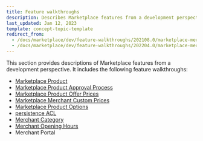 ```yaml
---
title: Feature walkthroughs
description: Describes Marketplace features from a development perspective
last_updated: Jan 12, 2023
template: concept-topic-template
redirect_from:
  - /docs/marketplace/dev/feature-walkthroughs/202108.0/marketplace-merchant-portal-core-feature-walkthrough/marketplace-merchant-portal-acl.html
  - /docs/marketplace/dev/feature-walkthroughs/202204.0/marketplace-merchant-portal-core-feature-walkthrough/marketplace-merchant-portal-acl.html
---
```


This section provides descriptions of Marketplace features from a development perspective. It includes the following feature walkthroughs:
* [Marketplace Product](/docs/marketplace/dev/feature-walkthroughs/{{page.version}}/marketplace-product-feature-walkthrough.html)
* [Marketplace Product Approval Process](/docs/marketplace/dev/feature-walkthroughs/{{page.version}}/marketplace-product-approval-process-feature-walkthrough.html)
* [Marketplace Product Offer Prices](/docs/marketplace/dev/feature-walkthroughs/{{page.version}}/marketplace-product-offer-prices-feature-walkthrough.html)
* [Marketplace Merchant Custom Prices](/docs/marketplace/dev/feature-walkthroughs/{{page.version}}/marketplace-merchant-custom-prices-feature-walkthrough.html)
* [Marketplace Product Options](/docs/marketplace/dev/feature-walkthroughs/{{page.version}}/marketplace-product-options-feature-walkthrough.html)
* [persistence ACL](/docs/marketplace/dev/feature-walkthroughs/{{page.version}}/persistence-acl-feature-walkthrough/persistence-acl-feature-walkthrough.html)
* [Merchant Category](/docs/marketplace/dev/feature-walkthroughs/{{page.version}}/merchant-category-feature-walkthrough.html)
* [Merchant Opening Hours](/docs/marketplace/dev/feature-walkthroughs/{{page.version}}/merchant-opening-hours-feature-walkthrough.html)
* Merchant Portal

